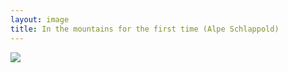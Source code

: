 ```yaml
---
layout: image
title: In the mountains for the first time (Alpe Schlappold)
---
```

![](/img/DSCF2840.jpg)


